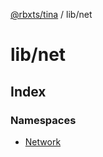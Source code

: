 [@rbxts/tina](modules.md) / lib/net

# lib/net

## Index

### Namespaces

- [Network](lib_net/Network.md)
